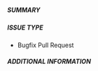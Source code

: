 ##### SUMMARY <!-- markdownlint-disable-line MD041 -->

<!--- Describe the change below, including rationale and design decisions -->

<!--- HINT: Include "Fixes #nnn" if you are fixing an existing issue -->

##### ISSUE TYPE

- Bugfix Pull Request

##### ADDITIONAL INFORMATION

<!--- Include additional information to help people understand the change here -->
<!--- A step-by-step reproduction of the problem is helpful if there is no related issue -->

<!--- Paste verbatim command output below, e.g. before and after your change -->

```plaintext paste below

```
